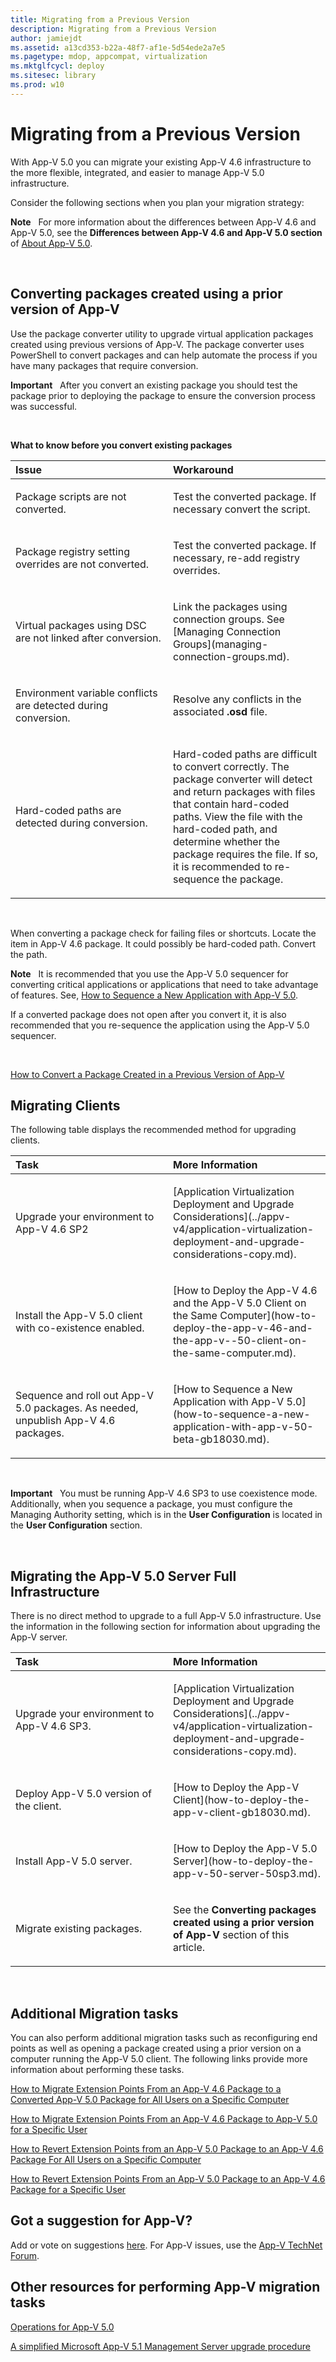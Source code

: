 ```yaml
---
title: Migrating from a Previous Version
description: Migrating from a Previous Version
author: jamiejdt
ms.assetid: a13cd353-b22a-48f7-af1e-5d54ede2a7e5
ms.pagetype: mdop, appcompat, virtualization
ms.mktglfcycl: deploy
ms.sitesec: library
ms.prod: w10
---
```



# Migrating from a Previous Version


With App-V 5.0 you can migrate your existing App-V 4.6 infrastructure to the more flexible, integrated, and easier to manage App-V 5.0 infrastructure.

Consider the following sections when you plan your migration strategy:

**Note**  
For more information about the differences between App-V 4.6 and App-V 5.0, see the **Differences between App-V 4.6 and App-V 5.0 section** of [About App-V 5.0](about-app-v-50.md).

 

## Converting packages created using a prior version of App-V


Use the package converter utility to upgrade virtual application packages created using previous versions of App-V. The package converter uses PowerShell to convert packages and can help automate the process if you have many packages that require conversion.

**Important**  
After you convert an existing package you should test the package prior to deploying the package to ensure the conversion process was successful.

 

**What to know before you convert existing packages**

<table>
<colgroup>
<col width="50%" />
<col width="50%" />
</colgroup>
<thead>
<tr class="header">
<th align="left">Issue</th>
<th align="left">Workaround</th>
</tr>
</thead>
<tbody>
<tr class="odd">
<td align="left"><p>Package scripts are not converted.</p></td>
<td align="left"><p>Test the converted package. If necessary convert the script.</p></td>
</tr>
<tr class="even">
<td align="left"><p>Package registry setting overrides are not converted.</p></td>
<td align="left"><p>Test the converted package. If necessary, re-add registry overrides.</p></td>
</tr>
<tr class="odd">
<td align="left"><p>Virtual packages using DSC are not linked after conversion.</p></td>
<td align="left"><p>Link the packages using connection groups. See [Managing Connection Groups](managing-connection-groups.md).</p></td>
</tr>
<tr class="even">
<td align="left"><p>Environment variable conflicts are detected during conversion.</p></td>
<td align="left"><p>Resolve any conflicts in the associated <strong>.osd</strong> file.</p></td>
</tr>
<tr class="odd">
<td align="left"><p>Hard-coded paths are detected during conversion.</p></td>
<td align="left"><p>Hard-coded paths are difficult to convert correctly. The package converter will detect and return packages with files that contain hard-coded paths. View the file with the hard-coded path, and determine whether the package requires the file. If so, it is recommended to re-sequence the package.</p></td>
</tr>
</tbody>
</table>

 

When converting a package check for failing files or shortcuts. Locate the item in App-V 4.6 package. It could possibly be hard-coded path. Convert the path.

**Note**  
It is recommended that you use the App-V 5.0 sequencer for converting critical applications or applications that need to take advantage of features. See, [How to Sequence a New Application with App-V 5.0](how-to-sequence-a-new-application-with-app-v-50-beta-gb18030.md).

If a converted package does not open after you convert it, it is also recommended that you re-sequence the application using the App-V 5.0 sequencer.

 

[How to Convert a Package Created in a Previous Version of App-V](how-to-convert-a-package-created-in-a-previous-version-of-app-v.md)

## Migrating Clients


The following table displays the recommended method for upgrading clients.

<table>
<colgroup>
<col width="50%" />
<col width="50%" />
</colgroup>
<thead>
<tr class="header">
<th align="left">Task</th>
<th align="left">More Information</th>
</tr>
</thead>
<tbody>
<tr class="odd">
<td align="left"><p>Upgrade your environment to App-V 4.6 SP2</p></td>
<td align="left"><p>[Application Virtualization Deployment and Upgrade Considerations](../appv-v4/application-virtualization-deployment-and-upgrade-considerations-copy.md).</p></td>
</tr>
<tr class="even">
<td align="left"><p>Install the App-V 5.0 client with co-existence enabled.</p></td>
<td align="left"><p>[How to Deploy the App-V 4.6 and the App-V 5.0 Client on the Same Computer](how-to-deploy-the-app-v-46-and-the-app-v--50-client-on-the-same-computer.md).</p></td>
</tr>
<tr class="odd">
<td align="left"><p>Sequence and roll out App-V 5.0 packages. As needed, unpublish App-V 4.6 packages.</p></td>
<td align="left"><p>[How to Sequence a New Application with App-V 5.0](how-to-sequence-a-new-application-with-app-v-50-beta-gb18030.md).</p></td>
</tr>
</tbody>
</table>

 

**Important**  
You must be running App-V 4.6 SP3 to use coexistence mode. Additionally, when you sequence a package, you must configure the Managing Authority setting, which is in the **User Configuration** is located in the **User Configuration** section.

 

## Migrating the App-V 5.0 Server Full Infrastructure


There is no direct method to upgrade to a full App-V 5.0 infrastructure. Use the information in the following section for information about upgrading the App-V server.

<table>
<colgroup>
<col width="50%" />
<col width="50%" />
</colgroup>
<thead>
<tr class="header">
<th align="left">Task</th>
<th align="left">More Information</th>
</tr>
</thead>
<tbody>
<tr class="odd">
<td align="left"><p>Upgrade your environment to App-V 4.6 SP3.</p></td>
<td align="left"><p>[Application Virtualization Deployment and Upgrade Considerations](../appv-v4/application-virtualization-deployment-and-upgrade-considerations-copy.md).</p></td>
</tr>
<tr class="even">
<td align="left"><p>Deploy App-V 5.0 version of the client.</p></td>
<td align="left"><p>[How to Deploy the App-V Client](how-to-deploy-the-app-v-client-gb18030.md).</p></td>
</tr>
<tr class="odd">
<td align="left"><p>Install App-V 5.0 server.</p></td>
<td align="left"><p>[How to Deploy the App-V 5.0 Server](how-to-deploy-the-app-v-50-server-50sp3.md).</p></td>
</tr>
<tr class="even">
<td align="left"><p>Migrate existing packages.</p></td>
<td align="left"><p>See the <strong>Converting packages created using a prior version of App-V</strong> section of this article.</p></td>
</tr>
</tbody>
</table>

 

## Additional Migration tasks


You can also perform additional migration tasks such as reconfiguring end points as well as opening a package created using a prior version on a computer running the App-V 5.0 client. The following links provide more information about performing these tasks.

[How to Migrate Extension Points From an App-V 4.6 Package to a Converted App-V 5.0 Package for All Users on a Specific Computer](how-to-migrate-extension-points-from-an-app-v-46-package-to-a-converted-app-v-50-package-for-all-users-on-a-specific-computer.md)

[How to Migrate Extension Points From an App-V 4.6 Package to App-V 5.0 for a Specific User](how-to-migrate-extension-points-from-an-app-v-46-package-to-app-v-50-for-a-specific-user.md)

[How to Revert Extension Points from an App-V 5.0 Package to an App-V 4.6 Package For All Users on a Specific Computer](how-to-revert-extension-points-from-an-app-v-50-package-to-an-app-v-46-package-for-all-users-on-a-specific-computer.md)

[How to Revert Extension Points From an App-V 5.0 Package to an App-V 4.6 Package for a Specific User](how-to-revert-extension-points-from-an-app-v-50-package-to-an-app-v-46-package-for-a-specific-user.md)


## Got a suggestion for App-V?


Add or vote on suggestions [here](http://appv.uservoice.com/forums/280448-microsoft-application-virtualization). For App-V issues, use the [App-V TechNet Forum](https://social.technet.microsoft.com/Forums/home?forum=mdopappv).

## Other resources for performing App-V migration tasks


[Operations for App-V 5.0](operations-for-app-v-50.md)

[A simplified Microsoft App-V 5.1 Management Server upgrade procedure](http://go.microsoft.com/fwlink/p/?LinkId=786330)

 

 






